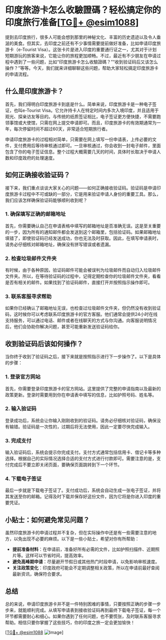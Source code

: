 # 印度旅游卡怎么收驗證碼？轻松搞定你的印度旅行准备[[TG💪+ @esim1088](https://t.me/s/esim1088)]

提到去印度旅行，很多人可能会想到那里的神秘文化、丰富的历史遗迹以及令人垂涎的美食。但其实，去印度之前还有不少事情需要提前做好准备，比如申请印度旅游卡（e-Tourist Visa）。这张卡片是进入印度的重要通行证之一，尤其对于计划短期游玩的旅客来说，它能让你的旅程更加顺畅。不过，最近有不少朋友在申请过程中遇到了一些问题，比如“印度旅游卡怎么收驗證碼？”“收到验证码后又该怎么操作？”等等。今天，我们就来详细聊聊这些问题，帮助大家轻松搞定印度旅游卡的申请流程。

## 什么是印度旅游卡？

首先，我们得明白印度旅游卡到底是什么。简单来说，印度旅游卡是一种电子签证，也叫e-Tourist Visa。它允许持卡人在特定时间内多次入境印度，并且适用于观光、探亲访友等目的。与传统的纸质签证相比，电子签证更方便快捷，不需要跑领事馆或大使馆，只需在网上提交申请即可。而且，印度旅游卡的有效期通常为一年，每次停留时间不超过60天，非常适合短期旅行者。

申请印度旅游卡的过程相对简单，只需要在网上填写一份申请表，上传必要的文件，支付费用后等待审核通过即可。一旦审核通过，你会收到一封电子邮件，里面包含了你的电子签证信息。整个过程大概需要几天的时间，具体时长取决于申请人数和印度政府的处理速度。

## 如何正确接收验证码？

接下来，我们重点谈谈大家关心的问题——如何正确接收验证码。验证码是申请印度旅游卡过程中不可或缺的一部分，它是用来验证申请人身份的重要工具。那么，我们应该怎样确保验证码能够顺利收到呢？

### 1. 确保填写正确的邮箱地址

首先，你需要确认自己在申请表格中填写的邮箱地址是否准确无误。这是至关重要的一步，因为所有的通知邮件都会发送到这个邮箱里，包括验证码。如果邮箱地址填错了，即使验证码已经发送成功，你也无法及时获取。因此，在填写申请表时，请务必仔细核对邮箱地址，确保没有拼写错误或者遗漏。

### 2. 检查垃圾邮件文件夹

有时候，由于各种原因，验证码邮件可能会被误判为垃圾邮件而自动归入垃圾邮件文件夹。所以，在等待验证码的过程中，记得定期检查你的垃圾邮件文件夹，看看是否有相关的邮件。如果找到了验证码邮件，直接打开并按照指示操作即可。

### 3. 联系客服寻求帮助

如果你已经确认了邮箱地址无误，也检查过垃圾邮件文件夹，但仍然没有收到验证码，这时候你可以考虑联系印度旅游卡的官方客服。他们通常会提供24小时在线支持服务，可以通过电话、邮件或者在线聊天的方式与你沟通。向客服说明情况后，他们会协助你解决问题，甚至可能重新发送验证码给你。

## 收到验证码后该如何操作？

当你终于收到了验证码之后，接下来就是按照指示进行下一步操作了。以下是具体的步骤：

### 1. 登录官方网站

首先，你需要登录印度旅游卡的官方网站。这里提供了完整的申请指南以及最新的政策更新。登录时需要用到你在申请表中填写的信息，比如护照号码、姓名等。

### 2. 输入验证码

登录成功后，系统会让你输入刚刚收到的验证码。请务必仔细核对验证码，确保没有输错。验证码是一次性的，过期后将无法使用，因此一定要尽快完成输入。

### 3. 完成支付

输入验证码后，系统会提示你完成支付。支付方式通常包括信用卡、借记卡等多种选择。根据自己的实际情况选择合适的支付方式进行付款即可。需要注意的是，支付完成后不要立即关闭页面，要确保页面跳转到下一个环节。

### 4. 下载电子签证

最后一步就是下载电子签证了。支付成功后，系统会自动生成一张电子签证，并将其发送至你的邮箱。记得及时下载并保存好这份文件，因为它将是你进入印度的重要凭证。

## 小贴士：如何避免常见问题？

虽然印度旅游卡的申请过程并不复杂，但在实际操作中还是有一些需要注意的地方，以免出现不必要的麻烦。以下是一些小贴士，希望对你有所帮助：

- **提前准备材料**：在申请前，准备好所有必需的文件，比如护照扫描件、近期照片等。这样可以节省时间，提高效率。
- **避免高峰期申请**：尽量避开节假日或其他热门时段申请，以免影响审核速度。
- **关注政策变化**：印度政府可能会不定期调整相关政策，所以在申请前最好查阅最新资讯，确保符合要求。

## 总结

总的来说，申请印度旅游卡并不是一件特别困难的事情，只要按照正确的步骤一步步来，就能顺利完成。从填写申请表到接收验证码再到最终下载电子签证，每一个环节都需要耐心和细心。如果你遇到了任何问题，也不要慌张，及时联系客服寻求帮助。相信只要你掌握了这些技巧，你的印度之旅一定会更加愉快！

[[TG💪+ @esim1088](https://t.me/s/esim1088) ![Image](https://i.postimg.cc/4NQfJmqS/Snipaste-2025-05-13-00-14-12.png)]